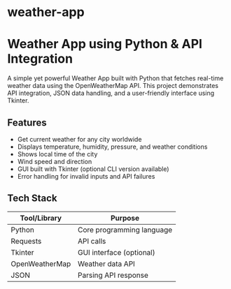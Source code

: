 # weather-app
#  Weather App using Python & API Integration

A simple yet powerful Weather App built with Python that fetches real-time weather data using the OpenWeatherMap API. This project demonstrates API integration, JSON data handling, and a user-friendly interface using Tkinter.

##  Features

-  Get current weather for any city worldwide
-  Displays temperature, humidity, pressure, and weather conditions
-  Shows local time of the city
-  Wind speed and direction
-  GUI built with Tkinter (optional CLI version available)
-  Error handling for invalid inputs and API failures

## Tech Stack

| Tool/Library     | Purpose                          |
|------------------|----------------------------------|
| Python           | Core programming language        |
| Requests         | API calls                        |
| Tkinter          | GUI interface (optional)         |
| OpenWeatherMap   | Weather data API                 |
| JSON             | Parsing API response             |

